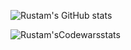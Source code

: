 ![Rustam's GitHub stats](https://github-readme-stats.vercel.app/api?username=RustambekSafarov&show_icons=true&theme=tokyonight)

![Rustam'sCodewarsstats](https://www.codewars.com/dashboard)
